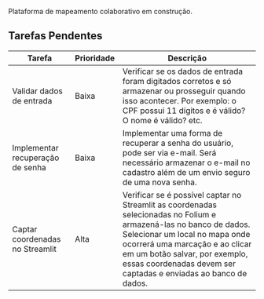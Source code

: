 Plataforma de mapeamento colaborativo em construção.

## Tarefas Pendentes

| Tarefa                                  | Prioridade | Descrição                                                                                                         |
|-----------------------------------------|------------|-------------------------------------------------------------------------------------------------------------------|
| Validar dados de entrada                | Baixa      | Verificar se os dados de entrada foram digitados corretos e só armazenar ou prosseguir quando isso acontecer. Por exemplo: o CPF possui 11 dígitos e é válido? O nome é válido? etc. |
| Implementar recuperação de senha        | Baixa      | Implementar uma forma de recuperar a senha do usuário, pode ser via e-mail. Será necessário armazenar o e-mail no cadastro além de um envio seguro de uma nova senha. |
| Captar coordenadas no Streamlit         | Alta       | Verificar se é possível captar no Streamlit as coordenadas selecionadas no Folium e armazená-las no banco de dados. Selecionar um local no mapa onde ocorrerá uma marcação e ao clicar em um botão salvar, por exemplo, essas coordenadas devem ser captadas e enviadas ao banco de dados. |
